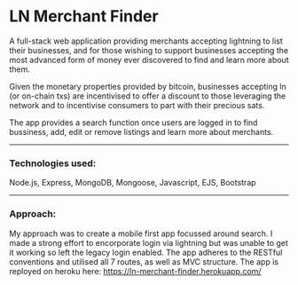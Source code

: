 # LN Merchant Finder

A full-stack web application providing merchants accepting lightning to list their businesses, and for those wishing to support businesses accepting the most advanced form of money ever discovered to find and learn more about them.

Given the monetary properties provided by bitcoin, businesses accepting ln (or on-chain txs) are incentivised to offer a discount to those leveraging the network and to incentivise consumers to part with their precious sats.

The app provides a search function once users are logged in to find bussiness, add, edit or remove listings and learn more about merchants.

---

### Technologies used: 

Node.js, Express, MongoDB, Mongoose, Javascript, EJS, Bootstrap


---

### Approach:
My approach was to create a mobile first app focussed around search. I made a strong effort to encorporate login via lightning but was unable to get it working so left the legacy login enabled. 
The app adheres to the RESTful conventions and utilised all 7 routes, as well as MVC structure. The app is reployed on heroku here: https://ln-merchant-finder.herokuapp.com/